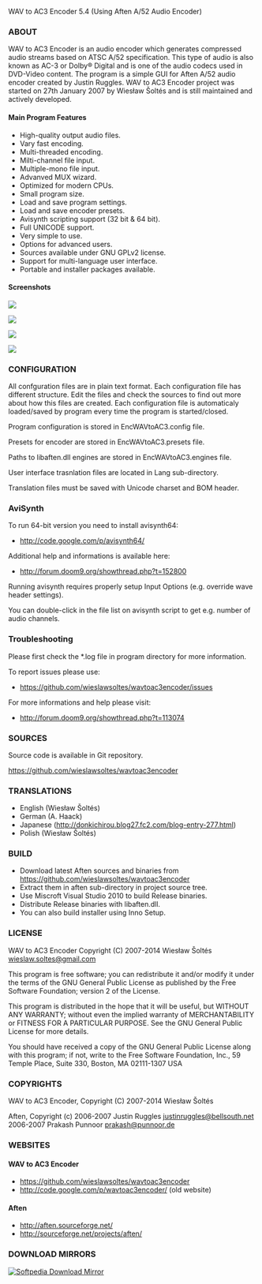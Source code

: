 WAV to AC3 Encoder 5.4 (Using Aften A/52 Audio Encoder)

### ABOUT

WAV to AC3 Encoder is an audio encoder which generates compressed 
audio streams based on ATSC A/52 specification. This type of audio 
is also known as AC-3 or Dolby® Digital and is one of the audio codecs 
used in DVD-Video content. The program is a simple GUI for Aften A/52 
audio encoder  created by Justin Ruggles. WAV to AC3 Encoder 
project was started on 27th January 2007 by Wiesław Šoltés and is still
maintained and actively developed.

#### Main Program Features

  * High-quality output audio files.
  * Vary fast encoding.
  * Multi-threaded encoding.
  * Milti-channel file input.
  * Multiple-mono file input.
  * Advanved MUX wizard.
  * Optimized for modern CPUs.
  * Small program size.
  * Load and save program settings.
  * Load and save encoder presets.
  * Avisynth scripting support (32 bit & 64 bit).
  * Full UNICODE support.
  * Very simple to use.
  * Options for advanced users.
  * Sources available under GNU GPLv2 license.
  * Support for multi-language user interface.
  * Portable and installer packages available.

#### Screenshots

![](http://i62.tinypic.com/2rw9bt1.png)

![](http://i58.tinypic.com/n3w9kp.png)

![](http://i60.tinypic.com/iyog7d.png)

![](http://i58.tinypic.com/zn06yr.png)

### CONFIGURATION

All confguration files are in plain text format. Each configuration file 
has different structure. Edit the files and check the sources to find 
out more about how this files are created. Each configuration file is 
automaticaly loaded/saved by program every time the program is started/closed.

Program configuration is stored in EncWAVtoAC3.config file.

Presets for encoder are stored in EncWAVtoAC3.presets file.

Paths to libaften.dll engines are stored in EncWAVtoAC3.engines file.

User interface trasnlation files are located in Lang sub-directory.

Translation files must be saved with Unicode charset and BOM header.

### AviSynth

To run 64-bit version you need to install avisynth64:
  * http://code.google.com/p/avisynth64/

Additional help and informations is available here: 
  * http://forum.doom9.org/showthread.php?t=152800

Running avisynth requires properly setup  Input Options (e.g. override wave header settings).

You can double-click in the file list on avisynth script to get e.g. number of audio channels.

### Troubleshooting

Please first check the *.log file in program directory for more information.

To report issues please use: 
  * https://github.com/wieslawsoltes/wavtoac3encoder/issues

For more informations and help please visit:
  * http://forum.doom9.org/showthread.php?t=113074

### SOURCES

Source code is available in Git repository.

https://github.com/wieslawsoltes/wavtoac3encoder

### TRANSLATIONS

  * English (Wiesław Šoltés)
  * German (A. Haack)
  * Japanese (http://donkichirou.blog27.fc2.com/blog-entry-277.html)
  * Polish (Wiesław Šoltés)

### BUILD

  * Download latest Aften sources and binaries from https://github.com/wieslawsoltes/wavtoac3encoder
  * Extract them in aften sub-directory in project source tree.
  * Use Miscroft Visual Studio 2010 to build Release binaries.
  * Distribute Release binaries with libaften.dll.
  * You can also build installer using Inno Setup.

### LICENSE

WAV to AC3 Encoder
Copyright (C) 2007-2014 Wiesław Šoltés <wieslaw.soltes@gmail.com>

This program is free software; you can redistribute it and/or modify
it under the terms of the GNU General Public License as published by
the Free Software Foundation; version 2 of the License.

This program is distributed in the hope that it will be useful,
but WITHOUT ANY WARRANTY; without even the implied warranty of
MERCHANTABILITY or FITNESS FOR A PARTICULAR PURPOSE.  See the
GNU General Public License for more details.

You should have received a copy of the GNU General Public License
along with this program; if not, write to the Free Software
Foundation, Inc., 59 Temple Place, Suite 330, Boston, MA  02111-1307  USA

### COPYRIGHTS

WAV to AC3 Encoder, Copyright (C) 2007-2014 Wiesław Šoltés

Aften, Copyright (c) 2006-2007 Justin Ruggles <justinruggles@bellsouth.net>
                     2006-2007 Prakash Punnoor <prakash@punnoor.de>

### WEBSITES

#### WAV to AC3 Encoder

  * https://github.com/wieslawsoltes/wavtoac3encoder
  * http://code.google.com/p/wavtoac3encoder/ (old website)

#### Aften

  * http://aften.sourceforge.net/
  * http://sourceforge.net/projects/aften/

### DOWNLOAD MIRRORS

[![Softpedia Download Mirror](http://www.softpedia.com/_img/softpedia_100_free.png)](http://www.softpedia.com/get/Multimedia/Audio/Audio-CD-Rippers-Encoders/WAV-to-AC3-Encoder.shtml)
